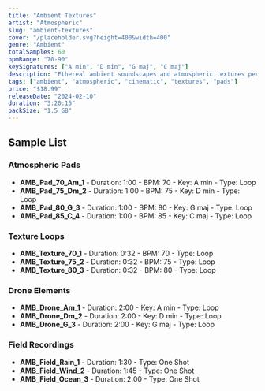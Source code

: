 ```yaml
---
title: "Ambient Textures"
artist: "Atmospheric"
slug: "ambient-textures"
cover: "/placeholder.svg?height=400&width=400"
genre: "Ambient"
totalSamples: 60
bpmRange: "70-90"
keySignatures: ["A min", "D min", "G maj", "C maj"]
description: "Ethereal ambient soundscapes and atmospheric textures perfect for cinematic compositions, meditation music, and ambient electronic productions."
tags: ["ambient", "atmospheric", "cinematic", "textures", "pads"]
price: "$18.99"
releaseDate: "2024-02-10"
duration: "3:20:15"
packSize: "1.5 GB"
---
```


## Sample List

### Atmospheric Pads
- **AMB_Pad_70_Am_1** - Duration: 1:00 - BPM: 70 - Key: A min - Type: Loop
- **AMB_Pad_75_Dm_2** - Duration: 1:00 - BPM: 75 - Key: D min - Type: Loop
- **AMB_Pad_80_G_3** - Duration: 1:00 - BPM: 80 - Key: G maj - Type: Loop
- **AMB_Pad_85_C_4** - Duration: 1:00 - BPM: 85 - Key: C maj - Type: Loop

### Texture Loops
- **AMB_Texture_70_1** - Duration: 0:32 - BPM: 70 - Type: Loop
- **AMB_Texture_75_2** - Duration: 0:32 - BPM: 75 - Type: Loop
- **AMB_Texture_80_3** - Duration: 0:32 - BPM: 80 - Type: Loop

### Drone Elements
- **AMB_Drone_Am_1** - Duration: 2:00 - Key: A min - Type: Loop
- **AMB_Drone_Dm_2** - Duration: 2:00 - Key: D min - Type: Loop
- **AMB_Drone_G_3** - Duration: 2:00 - Key: G maj - Type: Loop

### Field Recordings
- **AMB_Field_Rain_1** - Duration: 1:30 - Type: One Shot
- **AMB_Field_Wind_2** - Duration: 1:45 - Type: One Shot
- **AMB_Field_Ocean_3** - Duration: 2:00 - Type: One Shot
